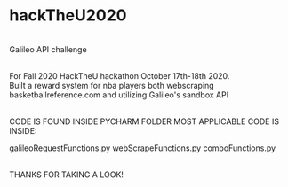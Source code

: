 # hackTheU2020
<br>
Galileo API challenge
<br>
<br>

For Fall 2020 HackTheU hackathon October 17th-18th 2020. 
<br>
Built a reward system for nba players both webscraping basketballreference.com and utilizing Galileo's sandbox API

<br>
CODE IS FOUND INSIDE PYCHARM FOLDER
MOST APPLICABLE CODE IS INSIDE:

galileoRequestFunctions.py
webScrapeFunctions.py
comboFunctions.py


<br>
THANKS FOR TAKING A LOOK!
